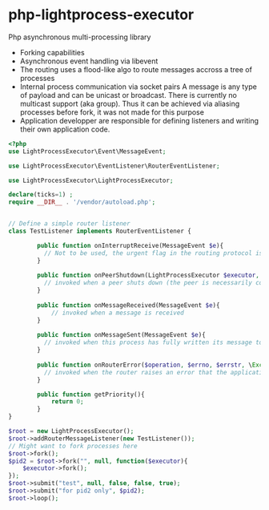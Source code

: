 # php-lightprocess-executor
Php asynchronous multi-processing library

- Forking capabilities
- Asynchronous event handling via libevent
- The routing uses a flood-like algo to route messages accross a tree of processes
- Internal process communication via socket pairs
  A message is any type of payload and can be unicast or broadcast. There is currently no multicast support (aka group).
  Thus it can be achieved via aliasing processes before fork, it was not made for this purpose
- Application developper are responsible for defining listeners and writing their own application code.


```php
<?php
use LightProcessExecutor\Event\MessageEvent;

use LightProcessExecutor\EventListener\RouterEventListener;

use LightProcessExecutor\LightProcessExecutor;

declare(ticks=1) ;
require __DIR__ . '/vendor/autoload.php';


// Define a simple router listener
class TestListener implements RouterEventListener {

		public function onInterruptReceive(MessageEvent $e){
		  // Not to be used, the urgent flag in the routing protocol is obsolete and <b>should NOT</b> be used
		}
	
		public function onPeerShutdown(LightProcessExecutor $executor, $pid, array $lostMessages){
		  // invoked when a peer shuts down (the peer is necessarily connected to the process receiving the event)
		}
	
		public function onMessageReceived(MessageEvent $e){
			// invoked when a message is received 
		}
	
		public function onMessageSent(MessageEvent $e){
		  // invoked when this process has fully written its message to the targeted peers
		}
	
		public function onRouterError($operation, $errno, $errstr, \Exception $e = NULL){
		  // invoked when the router raises an error that the application programmer might want to handle
		}

		public function getPriority(){
			return 0;
		}
}

$root = new LightProcessExecutor();
$root->addRouterMessageListener(new TestListener());
// Might want to fork processes here
$root->fork();
$pid2 = $root->fork("", null, function($executor){
	$executor->fork();
});
$root->submit("test", null, false, false, true);
$root->submit("for pid2 only", $pid2);
$root->loop();

```



